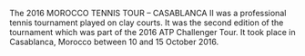 The 2016 MOROCCO TENNIS TOUR – CASABLANCA II was a professional tennis tournament played on clay courts. It was the second edition of the tournament which was part of the 2016 ATP Challenger Tour. It took place in Casablanca, Morocco between 10 and 15 October 2016.
